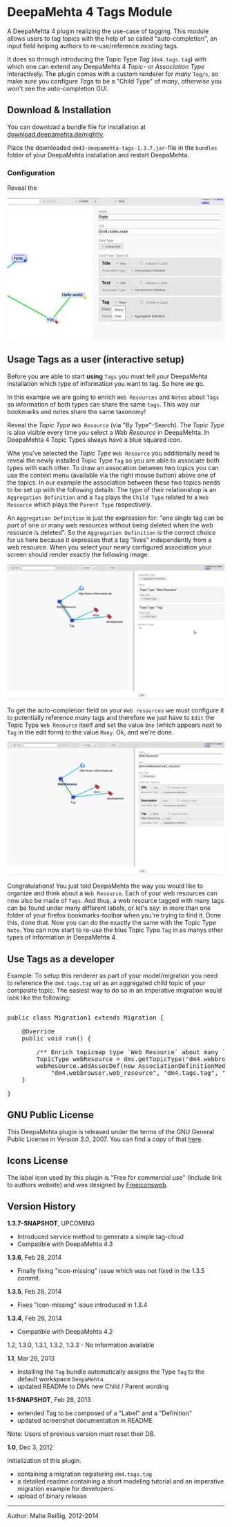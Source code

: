 
# DeepaMehta 4 Tags Module

A DeepaMehta 4 plugin realizing the use-case of tagging. This module allows users to tag topics with the help of so called "auto-completion", an input field helping authors to re-use/reference existing tags. 

It does so through introducing the Topic Type _Tag_ (`dm4.tags.tag`) with which one can extend any DeepaMehta 4 _Topic_- or _Association Type_ interactively. The plugin comes with a custom renderer for _many_ `Tag/s`, so make sure you configure _Tags_ to be a "Child Type" of _many_, otherwise you won't see the auto-completion GUI.

## Download & Installation

You can download a bundle file for installation at [download.deepamehta.de/nightly](http://download.deepamehta.de).

Place the downloaded `dm43-deepamehta-tags-1.3.7.jar`-file in the `bundles` folder of your DeepaMehta installation and restart DeepaMehta.

### Configuration

Reveal the 

![screenshot1](https://github.com/mukil/dm4.tags/raw/master/help-configuring_notes-for-tagging-screen-1.png)

## Usage Tags as a user (interactive setup)

Before you are able to start **using** `Tags` you must tell your DeepaMehta installation which type of information you want to tag. So here we go.

In this example we are going to enrich `Web Resources` and `Notes` about `Tags` so information of both types can share the same `tags`. This way our bookmarks and notes share the same taxonomy!

Reveal the _Topic Type_ `Web Resource` (via "By Type"-Search). The _Topic Type_ is also visible every time you select a _Web Resource_ in DeepaMehta. In DeepaMehta 4 Topic Types always have a blue squared icon.

Whe you've selected the _Topic Type_ `Web Resource` you additionally need to reveal the newly installed Topic Type `Tag` so you are able to associate both types with each other. To draw an assocation between two topics you can use the context menu (available via the right mouse button) above one of the topics. In our example the association between these two topics needs to be set up with the following details: The type of their relationshop is an `Aggregation Definition` and a `Tag` plays the `Child Type` related to a `Web Resource` which plays the `Parent Type` respectively.

An `Aggregation Definition` is just the expression for: "one single tag can be _part_ of one or many web resources without being deleted when the web resource is deleted". So the `Aggregation Definition` is the correct choice for us here because it expresses that a tag "lives" independently from a web resource. When you select your newly configured association your screen should render exactly the following image.

![screenshot2](https://github.com/mukil/dm4.tags/raw/master/configuring_dm4.tagging-1.1.png)

To get the auto-completion field on your `Web resources` we must configure it to potentially reference _many_ tags and therefore we just have to `Edit` the Topic Type `Web Resource` itself and set the value `One` (which appears next to `Tag` in the edit form) to the value `Many`. Ok, and we're done.


![screenshot3](https://github.com/mukil/dm4.tags/raw/master/configuring_dm4.tagging.1.1_Bild2.png)

Congratulations! You just told DeepaMehta the way you would like to organize and think about a `Web Resource`. Each of your web resources can now also be made of `Tags`. And thus, a web resource tagged with many tags can be found under many different labels, or let's say: in more than one folder of your firefox bookmarks-toolbar when you're trying to find it. Done this, done that. Now you can do the exactly the same with the Topic Type `Note`. You can now start to re-use the blue Topic Type `Tag` in as manys other types of information in DeepaMehta 4.

## Use Tags as a developer

Example: To setup this renderer as part of your model/migration you need to reference the `dm4.tags.tag` uri as an aggregated child topic of your composite topic. The easiest way to do so in an imperative migration would look like the following:

<pre>

public class Migration1 extends Migration {

    @Override
    public void run() {

        /** Enrich topicmap type `Web Resource` about many `Tag` fields */
        TopicType webResource = dms.getTopicType("dm4.webbrowser.web_resource");
        webResource.addAssocDef(new AssociationDefinitionModel("dm4.core.aggregation_def",
            "dm4.webbrowser.web_resource", "dm4.tags.tag", "dm4.core.one", "dm4.core.many"));
    }

}
</pre>


## GNU Public License

This DeepaMehta plugin is released under the terms of the GNU General Public License in Version 3.0, 2007. You can find a copy of that [here](http://www.gnu.org/licenses/gpl).

## Icons License

The label icon used by this plugin is "Free for commercial use" (Include link to authors website) and was designed by [Freeiconsweb](http://www.freeiconsweb.com/).

## Version History

**1.3.7-SNAPSHOT**, UPCOMING
- Introduced service method to generate a simple tag-cloud
- Compatible with DeepaMehta 4.3

**1.3.6**, Feb 28, 2014
- Finally fixing "icon-missing" issue which was not fixed in the 1.3.5 commit.

**1.3.5**, Feb 28, 2014
- Fixes "icon-missing" issue introduced in 1.3.4

**1.3.4**, Feb 28, 2014
- Compatible with DeepaMehta 4.2

1.2, 1.3.0, 1.3.1, 1.3.2, 1.3.3 - No information available

**1.1**, Mar 28, 2013
- Installing the `Tag` bundle automatically assigns the Type `Tag` to the default workspace `DeepaMehta`.
- updated READMe to DMs new Child / Parent wording

**1.1-SNAPSHOT**, Feb 28, 2013

- extended Tag to be composed of a "Label" and a "Definition"
- updated screenshot documentation in README

Note: Users of previous version must reset their DB.

**1.0**, Dec 3, 2012

initialization of this plugin.

- containing a migration registering `dm4.tags.tag`
- a detailed readme containing a short modeling tutorial and an imperative migration example for developers
- upload of binary release

-------------------------------
Author: Malte Reißig, 2012-2014

